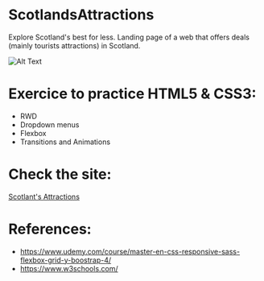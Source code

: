 # ScotlandsAttractions
Explore Scotland's best for less. Landing page of a web that offers deals (mainly tourists attractions) in Scotland.

![Alt Text](https://github.com/AnnaZaragoza/ScotlandsAttractions/blob/9da425a8ad5937f3786fa7637a26b3ef51a804a7/gif/gif.gif)

# Exercice to practice HTML5 & CSS3:
* RWD
* Dropdown menus
* Flexbox
* Transitions and Animations

# Check the site:
[Scotlant's Attractions](https://scotlandsattractions.netlify.app/)

# References:
* https://www.udemy.com/course/master-en-css-responsive-sass-flexbox-grid-y-boostrap-4/
* https://www.w3schools.com/
